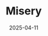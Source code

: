 ---
title: Misery
Theatre: ABET - All Beaches Experimental Theatre
Venue: Grace Darling Studio Theatre
date: 2025-04-11
opening_date: 2025-04-11
closing_date: 2025-04-27
showtimes:
featured_image: 2025-Misery.webp
featured_image_alt: 
featured_image_caption: Poster for 'Misery'
featured_image_attr: Poster by Josh Andrews
featured_image_attr_link: 
playbill:
Website: 
Tickets: 
show_details: 
- Playwright: William Goldman
- Based On: Misery by Steven King
cast:
crew:
orchestra:
genres: 
Description: 
---